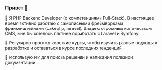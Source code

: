 ### Привет 👋

🌱 Я PHP Backend Developer (с компетенциями Full-Stack).         В настоящее время активно работаю с самописными фреймворками франкенштейнами (cakephp, laravel). Владею огромным количеством CMS, мне бы хотелось плотнее поработать с Laravel и Symfony

🔭 Регулярно прохожу короткие курсы, чтобы изучить разные подходы к разработке и оставаться в курсе последних тенденций.

💬 Использую ИИ для поиска решений и написания полезной документации.

<!--
Чего подглядываешь?)

Here are some ideas to get you started:

- 🔭 I’m currently working on ...
- 🌱 I’m currently learning ...
- 👯 I’m looking to collaborate on ...
- 🤔 I’m looking for help with ...
- 💬 Ask me about ...
- 📫 How to reach me: ...
- 😄 Pronouns: ...
- ⚡ Fun fact: ...
-->

